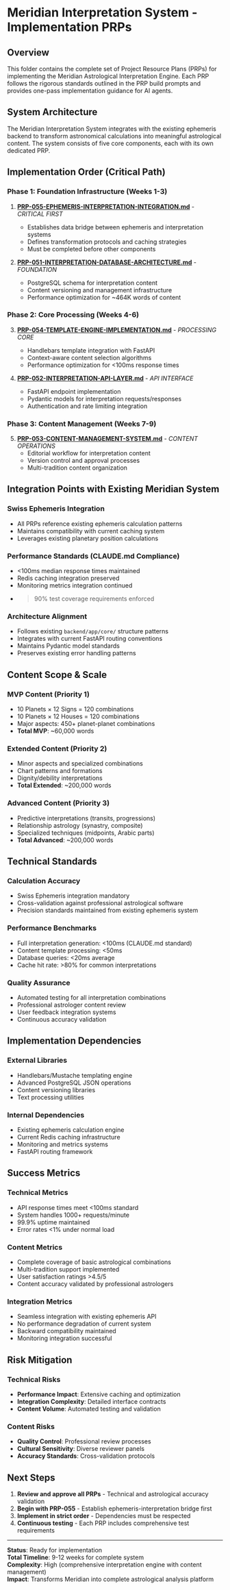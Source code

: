 # Meridian Interpretation System - Implementation PRPs

## Overview

This folder contains the complete set of Project Resource Plans (PRPs) for implementing the Meridian Astrological Interpretation Engine. Each PRP follows the rigorous standards outlined in the PRP build prompts and provides one-pass implementation guidance for AI agents.

## System Architecture

The Meridian Interpretation System integrates with the existing ephemeris backend to transform astronomical calculations into meaningful astrological content. The system consists of five core components, each with its own dedicated PRP.

## Implementation Order (Critical Path)

### Phase 1: Foundation Infrastructure (Weeks 1-3)
1. **[PRP-055-EPHEMERIS-INTERPRETATION-INTEGRATION.md](./PRP-055-EPHEMERIS-INTERPRETATION-INTEGRATION.md)** - *CRITICAL FIRST*
   - Establishes data bridge between ephemeris and interpretation systems
   - Defines transformation protocols and caching strategies
   - Must be completed before other components

2. **[PRP-051-INTERPRETATION-DATABASE-ARCHITECTURE.md](./PRP-051-INTERPRETATION-DATABASE-ARCHITECTURE.md)** - *FOUNDATION*
   - PostgreSQL schema for interpretation content
   - Content versioning and management infrastructure
   - Performance optimization for ~464K words of content

### Phase 2: Core Processing (Weeks 4-6)
3. **[PRP-054-TEMPLATE-ENGINE-IMPLEMENTATION.md](./PRP-054-TEMPLATE-ENGINE-IMPLEMENTATION.md)** - *PROCESSING CORE*
   - Handlebars template integration with FastAPI
   - Context-aware content selection algorithms
   - Performance optimization for <100ms response times

4. **[PRP-052-INTERPRETATION-API-LAYER.md](./PRP-052-INTERPRETATION-API-LAYER.md)** - *API INTERFACE*
   - FastAPI endpoint implementation
   - Pydantic models for interpretation requests/responses
   - Authentication and rate limiting integration

### Phase 3: Content Management (Weeks 7-9)
5. **[PRP-053-CONTENT-MANAGEMENT-SYSTEM.md](./PRP-053-CONTENT-MANAGEMENT-SYSTEM.md)** - *CONTENT OPERATIONS*
   - Editorial workflow for interpretation content
   - Version control and approval processes
   - Multi-tradition content organization

## Integration Points with Existing Meridian System

### Swiss Ephemeris Integration
- All PRPs reference existing ephemeris calculation patterns
- Maintains compatibility with current caching system
- Leverages existing planetary position calculations

### Performance Standards (CLAUDE.md Compliance)
- <100ms median response times maintained
- Redis caching integration preserved
- Monitoring metrics integration continued
- >90% test coverage requirements enforced

### Architecture Alignment
- Follows existing `backend/app/core/` structure patterns
- Integrates with current FastAPI routing conventions
- Maintains Pydantic model standards
- Preserves existing error handling patterns

## Content Scope & Scale

### MVP Content (Priority 1)
- 10 Planets × 12 Signs = 120 combinations
- 10 Planets × 12 Houses = 120 combinations  
- Major aspects: 450+ planet-planet combinations
- **Total MVP**: ~60,000 words

### Extended Content (Priority 2)
- Minor aspects and specialized combinations
- Chart patterns and formations
- Dignity/debility interpretations
- **Total Extended**: ~200,000 words

### Advanced Content (Priority 3)
- Predictive interpretations (transits, progressions)
- Relationship astrology (synastry, composite)
- Specialized techniques (midpoints, Arabic parts)
- **Total Advanced**: ~200,000 words

## Technical Standards

### Calculation Accuracy
- Swiss Ephemeris integration mandatory
- Cross-validation against professional astrological software
- Precision standards maintained from existing ephemeris system

### Performance Benchmarks
- Full interpretation generation: <100ms (CLAUDE.md standard)
- Content template processing: <50ms
- Database queries: <20ms average
- Cache hit rate: >80% for common interpretations

### Quality Assurance
- Automated testing for all interpretation combinations
- Professional astrologer content review
- User feedback integration systems
- Continuous accuracy validation

## Implementation Dependencies

### External Libraries
- Handlebars/Mustache templating engine
- Advanced PostgreSQL JSON operations
- Content versioning libraries
- Text processing utilities

### Internal Dependencies
- Existing ephemeris calculation engine
- Current Redis caching infrastructure
- Monitoring and metrics systems
- FastAPI routing framework

## Success Metrics

### Technical Metrics
- API response times meet <100ms standard
- System handles 1000+ requests/minute
- 99.9% uptime maintained
- Error rates <1% under normal load

### Content Metrics
- Complete coverage of basic astrological combinations
- Multi-tradition support implemented
- User satisfaction ratings >4.5/5
- Content accuracy validated by professional astrologers

### Integration Metrics
- Seamless integration with existing ephemeris API
- No performance degradation of current system
- Backward compatibility maintained
- Monitoring integration successful

## Risk Mitigation

### Technical Risks
- **Performance Impact**: Extensive caching and optimization
- **Integration Complexity**: Detailed interface contracts
- **Content Volume**: Automated testing and validation

### Content Risks
- **Quality Control**: Professional review processes
- **Cultural Sensitivity**: Diverse reviewer panels
- **Accuracy Standards**: Cross-validation protocols

## Next Steps

1. **Review and approve all PRPs** - Technical and astrological accuracy validation
2. **Begin with PRP-055** - Establish ephemeris-interpretation bridge first
3. **Implement in strict order** - Dependencies must be respected
4. **Continuous testing** - Each PRP includes comprehensive test requirements

---

**Status**: Ready for implementation  
**Total Timeline**: 9-12 weeks for complete system  
**Complexity**: High (comprehensive interpretation engine with content management)  
**Impact**: Transforms Meridian into complete astrological analysis platform